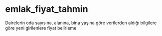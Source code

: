 # emlak_fiyat_tahmin
Dairelerin oda sayısına, alanına, bina yaşına göre verilerden aldığı bilgilere göre yeni girilenlere fiyat belirleme
